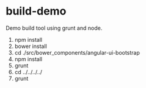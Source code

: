 build-demo
==========

Demo build tool using grunt and node.

1. npm install
2. bower install
3. cd ./src/bower_components/angular-ui-bootstrap
4. npm install
5. grunt
6. cd ../../../../
7. grunt 
